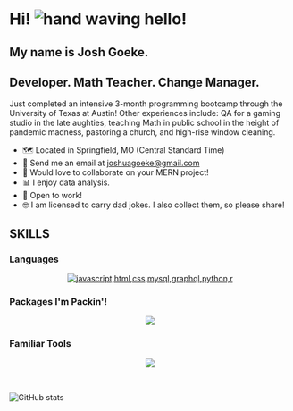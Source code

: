 # **Hi!** ![hand waving hello!](https://user-images.githubusercontent.com/18350557/176309783-0785949b-9127-417c-8b55-ab5a4333674e.gif)
## **My name is Josh Goeke.** 
## Developer. Math Teacher. Change Manager.

Just completed an intensive 3-month programming bootcamp through the University of Texas at Austin! Other experiences include: QA for a gaming studio in the late aughties, teaching Math in public school in the height of pandemic madness, pastoring a church, and high-rise window cleaning. 

* 🗺️ Located in Springfield, MO (Central Standard Time)
* 📧 Send me an email at joshuagoeke@gmail.com
* 🤝 Would love to collaborate on your MERN project!
* 📊 I enjoy data analysis.
* 💼 Open to work!
* 🤓 I am licensed to carry dad jokes. I also collect them, so please share!

## **SKILLS**

### **Languages**
<p align="center">
  <a href="https://skillicons.dev">
    <img src="https://skillicons.dev/icons?i=javascript,html,css,mysql,graphql,python,r" alt="javascript,html,css,mysql,graphql,python,r" />
  </a>
</p>

### **Packages I'm Packin'!**

<p align="center">
  <a href="https://skillicons.dev">
    <img src="https://skillicons.dev/icons?i=mongodb,express,react,nodejs,jquery,sequelize,regex,materialui" />
  </a>
</p>

### **Familiar Tools**
<p align="center">
  <a href="https://skillicons.dev">
    <img src="https://skillicons.dev/icons?i=git,github,heroku,apollo,vscode,figma" />
  </a>
</p>
</br>



![GitHub stats](https://github-readme-stats.vercel.app/api?username=joshuagoeke&show_icons=true&theme=dark)  